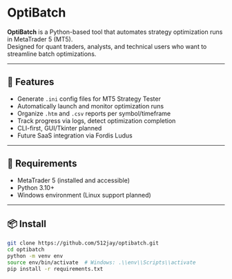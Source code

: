 # OptiBatch

**OptiBatch** is a Python-based tool that automates strategy optimization runs in MetaTrader 5 (MT5).  
Designed for quant traders, analysts, and technical users who want to streamline batch optimizations.

---

## 🚀 Features

- Generate `.ini` config files for MT5 Strategy Tester
- Automatically launch and monitor optimization runs
- Organize `.htm` and `.csv` reports per symbol/timeframe
- Track progress via logs, detect optimization completion
- CLI-first, GUI/Tkinter planned
- Future SaaS integration via Fordis Ludus

---

## 🧰 Requirements

- MetaTrader 5 (installed and accessible)
- Python 3.10+
- Windows environment (Linux support planned)

---

## 📦 Install

```bash
git clone https://github.com/512jay/optibatch.git
cd optibatch
python -m venv env
source env/bin/activate  # Windows: .\\env\\Scripts\\activate
pip install -r requirements.txt
